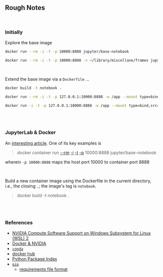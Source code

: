 
<br>

## Rough Notes

<br>

### Initially

Explore the base image

```bash
docker run --rm -i -t -p 10000:8888 jupyter/base-notebook
```

```bash
docker run --rm -i -t -p 10000:8888 -v ~/library/miscellane/frames jupyter/base-notebook
```

<br>

Extend the base image via a `Dockerfile` ...

```bash
docker build -t notebook .
```

```bash
docker run --rm -i -t -p 127.0.0.1:10000:8888 -w /app --mount type=bind,src="$(pwd)",target=/app notebook
```

```bash
docker run -i -t -p 127.0.0.1:10000:8888 -w /app --mount type=bind,src="$(pwd)",target=/app notebook
```

<br>
<br>

### JupyterLab & Docker

An [interesting article](https://www.docker.com/blog/supercharging-ai-ml-development-with-jupyterlab-and-docker/).  One of its key examples is

> docker container run <a href="https://docs.docker.com/engine/reference/commandline/run/#:~:text=a%20container%20exits-,%2D%2Drm,-Automatically%20remove%20the" title="remove">--rm</a> <a href="https://docs.docker.com/engine/reference/commandline/run/#:~:text=and%20reaps%20processes-,%2D%2Dinteractive,-%2C%20%2Di" title="--interactive">-i</a> <a href="https://docs.docker.com/get-started/02_our_app/#:~:text=Finally%2C%20the-,%2Dt,-flag%20tags%20your" title="tag">-t</a> <a href="https://docs.docker.com/engine/reference/commandline/run/#:~:text=%2D%2Dpublish%20%2C-,%2Dp,-Publish%20a%20container%E2%80%99s" title="--publish">-p</a> 10000:8888 jupyter/base-notebook

wherein `-p 10000:8888` maps the host port $10000$ to container port $8888$

<br>

Build a new container image using the Dockerfile in the current directory, i.e., the closing `.`; the image's tag is `notebook`.

> docker build -t notebook .


<br>
<br>

### References

*  <a href="https://docs.nvidia.com/cuda/wsl-user-guide/index.html#nvidia-compute-software-support-on-wsl-2">NVIDIA Compute Software Support on Windows Subsystem for Linux (WSL) 2</a>
* [Docker & NVIDIA](https://docs.nvidia.com/ai-enterprise/deployment-guide-vmware/0.1.0/docker.html)
* [`conda`](https://docs.conda.io/en/latest/)
* [docker hub](https://hub.docker.com)
* [Python Package Index](https://pypi.org)
* [`pip`](https://pip.pypa.io/en/stable/)
  * [requirements file format](https://pip.pypa.io/en/stable/reference/requirements-file-format/#requirements-file-format)

<br>
<br>

<br>
<br>

<br>
<br>

<br>
<br>